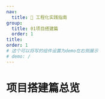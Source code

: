 ```yaml
---
nav:
  title: 🚀 工程化实践指南
group:
  title: 01项目搭建篇
  order: 1
title: 
order: 1
# 这个可以将写的组件设置为demo在右侧展示
# demo: /
---
```


# 项目搭建篇总览



